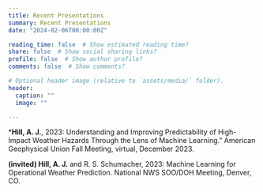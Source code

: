 ```yaml
---
title: Recent Presentations
summary: Recent Presentations
date: "2024-02-06T00:00:00Z"

reading_time: false  # Show estimated reading time?
share: false  # Show social sharing links?
profile: false  # Show author profile?
comments: false  # Show comments?

# Optional header image (relative to `assets/media/` folder).
header:
  caption: ""
  image: ""

---
```

<p>*<b>Hill, A. J.</b>, 2023: Understanding and Improving Predictability of High-Impact Weather Hazards Through the Lens of Machine Learning.” American Geophysical Union Fall Meeting, virtual, December 2023.</p>
<p><b>(invited) Hill, A. J.</b> and R. S. Schumacher, 2023: Machine Learning for Operational Weather Prediction. National NWS SOO/DOH Meeting, Denver, CO.</p>
